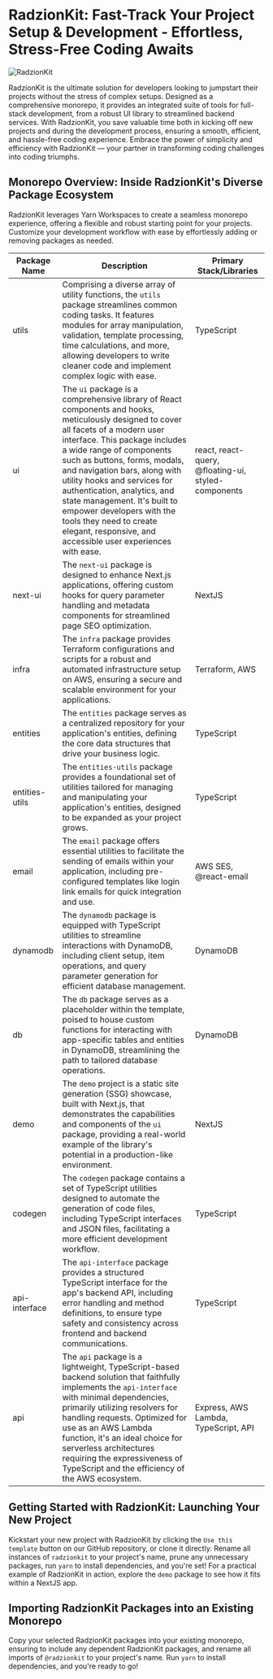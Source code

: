 # RadzionKit: Fast-Track Your Project Setup & Development - Effortless, Stress-Free Coding Awaits

![RadzionKit](https://kit.radzion.com/images/banner.png)

RadzionKit is the ultimate solution for developers looking to jumpstart their projects without the stress of complex setups. Designed as a comprehensive monorepo, it provides an integrated suite of tools for full-stack development, from a robust UI library to streamlined backend services. With RadzionKit, you save valuable time both in kicking off new projects and during the development process, ensuring a smooth, efficient, and hassle-free coding experience. Embrace the power of simplicity and efficiency with RadzionKit — your partner in transforming coding challenges into coding triumphs.

## Monorepo Overview: Inside RadzionKit's Diverse Package Ecosystem

RadzionKit leverages Yarn Workspaces to create a seamless monorepo experience, offering a flexible and robust starting point for your projects. Customize your development workflow with ease by effortlessly adding or removing packages as needed.

| Package Name    | Description                                  | Primary Stack/Libraries |
|-----------------|----------------------------------------------|-------------------------|
| utils           | Comprising a diverse array of utility functions, the `utils` package streamlines common coding tasks. It features modules for array manipulation, validation, template processing, time calculations, and more, allowing developers to write cleaner code and implement complex logic with ease.   | TypeScript     |
| ui              | The `ui` package is a comprehensive library of React components and hooks, meticulously designed to cover all facets of a modern user interface. This package includes a wide range of components such as buttons, forms, modals, and navigation bars, along with utility hooks and services for authentication, analytics, and state management. It's built to empower developers with the tools they need to create elegant, responsive, and accessible user experiences with ease.       | react, react-query, @floating-ui, styled-components     |
| next-ui         | The `next-ui` package is designed to enhance Next.js applications, offering custom hooks for query parameter handling and metadata components for streamlined page SEO optimization.     | NextJS     |
| infra           | The `infra` package provides Terraform configurations and scripts for a robust and automated infrastructure setup on AWS, ensuring a secure and scalable environment for your applications.     | Terraform, AWS     |
| entities        | The `entities` package serves as a centralized repository for your application's entities, defining the core data structures that drive your business logic.               | TypeScript     |
| entities-utils  | The `entities-utils` package provides a foundational set of utilities tailored for managing and manipulating your application's entities, designed to be expanded as your project grows.    | TypeScript     |
| email           | The `email` package offers essential utilities to facilitate the sending of emails within your application, including pre-configured templates like login link emails for quick integration and use.                 | AWS SES, @react-email     |
| dynamodb        | The `dynamodb` package is equipped with TypeScript utilities to streamline interactions with DynamoDB, including client setup, item operations, and query parameter generation for efficient database management.      | DynamoDB     |
| db              | The `db` package serves as a placeholder within the template, poised to house custom functions for interacting with app-specific tables and entities in DynamoDB, streamlining the path to tailored database operations.          | DynamoDB     |
| demo            | The `demo` project is a static site generation (SSG) showcase, built with Next.js, that demonstrates the capabilities and components of the `ui` package, providing a real-world example of the library's potential in a production-like environment.                     | NextJS     |
| codegen         | The `codegen` package contains a set of TypeScript utilities designed to automate the generation of code files, including TypeScript interfaces and JSON files, facilitating a more efficient development workflow.      | TypeScript     |
| api-interface   | The `api-interface` package provides a structured TypeScript interface for the app's backend API, including error handling and method definitions, to ensure type safety and consistency across frontend and backend communications.             | TypeScript     |
| api             | The `api` package is a lightweight, TypeScript-based backend solution that faithfully implements the `api-interface` with minimal dependencies, primarily utilizing resolvers for handling requests. Optimized for use as an AWS Lambda function, it's an ideal choice for serverless architectures requiring the expressiveness of TypeScript and the efficiency of the AWS ecosystem.     | Express, AWS Lambda, TypeScript, API     |

## Getting Started with RadzionKit: Launching Your New Project

Kickstart your new project with RadzionKit by clicking the `Use this template` button on our GitHub repository, or clone it directly. Rename all instances of `radzionkit` to your project's name, prune any unnecessary packages, run `yarn` to install dependencies, and you're set! For a practical example of RadzionKit in action, explore the `demo` package to see how it fits within a NextJS app.

## Importing RadzionKit Packages into an Existing Monorepo

Copy your selected RadzionKit packages into your existing monorepo, ensuring to include any dependent RadzionKit packages, and rename all imports of `@radzionkit` to your project's name. Run `yarn` to install dependencies, and you're ready to go!

